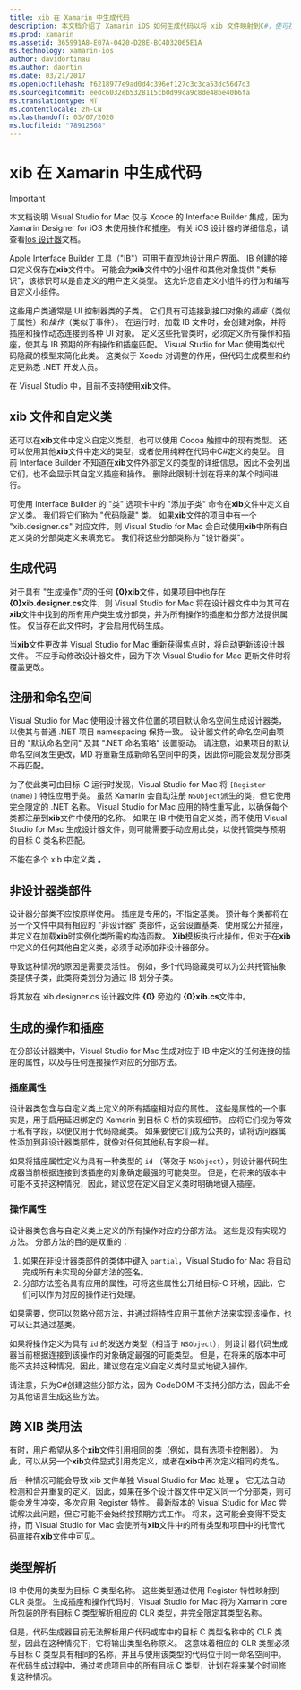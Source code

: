 ```yaml
---
title: xib 在 Xamarin 中生成代码
description: 本文档介绍了 Xamarin iOS 如何生成代码以将 xib 文件映射到C#，使可视控件以编程方式进行访问。
ms.prod: xamarin
ms.assetid: 365991A8-E07A-0420-D28E-BC4D32065E1A
ms.technology: xamarin-ios
author: davidortinau
ms.author: daortin
ms.date: 03/21/2017
ms.openlocfilehash: f6218977e9ad0d4c396ef127c3c3ca53dc56d7d3
ms.sourcegitcommit: eedc6032eb5328115cb0d99ca9c8de48be40b6fa
ms.translationtype: MT
ms.contentlocale: zh-CN
ms.lasthandoff: 03/07/2020
ms.locfileid: "78912568"
---
```

# <a name="xib-code-generation-in-xamarinios"></a>xib 在 Xamarin 中生成代码

> [!IMPORTANT]
> 本文档说明 Visual Studio for Mac 仅与 Xcode 的 Interface Builder 集成，因为 Xamarin Designer for iOS 未使用操作和插座。 有关 iOS 设计器的详细信息，请查看[Ios 设计器](~/ios/user-interface/designer/index.md)文档。

Apple Interface Builder 工具（"IB"）可用于直观地设计用户界面。 IB 创建的接口定义保存在**xib**文件中。 可能会为**xib**文件中的小组件和其他对象提供 "类标识"，该标识可以是自定义的用户定义类型。 这允许您自定义小组件的行为和编写自定义小组件。

这些用户类通常是 UI 控制器类的子类。 它们具有可连接到接口对象的*插座*（类似于属性）和*操作*（类似于事件）。 在运行时，加载 IB 文件时，会创建对象，并将插座和操作动态连接到各种 UI 对象。 定义这些托管类时，必须定义所有操作和插座，使其与 IB 预期的所有操作和插座匹配。 Visual Studio for Mac 使用类似代码隐藏的模型来简化此类。 这类似于 Xcode 对调整的作用，但代码生成模型和约定更熟悉 .NET 开发人员。

在 Visual Studio 中，目前不支持使用**xib**文件。

## <a name="xib-files-and-custom-classes"></a>xib 文件和自定义类

还可以在**xib**文件中定义自定义类型，也可以使用 Cocoa 触控中的现有类型。 还可以使用其他**xib**文件中定义的类型，或者使用纯粹在代码中C#定义的类型。 目前 Interface Builder 不知道在**xib**文件外部定义的类型的详细信息，因此不会列出它们，也不会显示其自定义插座和操作。 删除此限制计划在将来的某个时间进行。

可使用 Interface Builder 的 "类" 选项卡中的 "添加子类" 命令在**xib**文件中定义自定义类。 我们将它们称为 "代码隐藏" 类。 如果**xib**文件的项目中有一个 "xib.designer.cs" 对应文件，则 Visual Studio for Mac 会自动使用**xib**中所有自定义类的分部类定义来填充它。 我们将这些分部类称为 "设计器类"。

## <a name="generating-code"></a>生成代码

对于具有 "生成操作"*页*的任何 **{0}xib**文件，如果项目中也存在 **{0}xib.designer.cs**文件，则 Visual Studio for Mac 将在设计器文件中为其可在**xib**文件中找到的所有用户类生成分部类，并为所有操作的插座和分部方法提供属性。 仅当存在此文件时，才会启用代码生成。

当**xib**文件更改并 Visual Studio for Mac 重新获得焦点时，将自动更新该设计器文件。 不应手动修改设计器文件，因为下次 Visual Studio for Mac 更新文件时将覆盖更改。

## <a name="registration-and-namespaces"></a>注册和命名空间

Visual Studio for Mac 使用设计器文件位置的项目默认命名空间生成设计器类，以使其与普通 .NET 项目 namespacing 保持一致。 设计器文件的命名空间由项目的 "默认命名空间" 及其 ".NET 命名策略" 设置驱动。 请注意，如果项目的默认命名空间发生更改，MD 将重新生成新命名空间中的类，因此你可能会发现分部类不再匹配。

为了使此类可由目标-C 运行时发现，Visual Studio for Mac 将 `[Register (name)]` 特性应用于类。 虽然 Xamarin 会自动注册 `NSObject`派生的类，但它使用完全限定的 .NET 名称。 Visual Studio for Mac 应用的特性重写此，以确保每个类都注册到**xib**文件中使用的名称。 如果在 IB 中使用自定义类，而不使用 Visual Studio for Mac 生成设计器文件，则可能需要手动应用此类，以使托管类与预期的目标 C 类名称匹配。

不能在多个 xib 中定义类 **。**

## <a name="non-designer-class-parts"></a>非设计器类部件

设计器分部类不应按原样使用。 插座是专用的，不指定基类。 预计每个类都将在另一个文件中具有相应的 "非设计器" 类部件，这会设置基类、使用或公开插座，并定义在加载**xib**时实例化类所需的构造函数。 **Xib**模板执行此操作，但对于在**xib**中定义的任何其他自定义类，必须手动添加非设计器部分。

导致这种情况的原因是需要灵活性。 例如，多个代码隐藏类可以为公共托管抽象类提供子类，此类将类划分为通过 IB 划分子类。

将其放在 xib.designer.cs 设计器文件 **{0}** 旁边的 **{0}xib.cs**文件中。

<a name="generated" />

## <a name="generated-actions-and-outlets"></a>生成的操作和插座

在分部设计器类中，Visual Studio for Mac 生成对应于 IB 中定义的任何连接的插座的属性，以及与任何连接操作对应的分部方法。

### <a name="outlet-properties"></a>插座属性

设计器类包含与自定义类上定义的所有插座相对应的属性。 这些是属性的一个事实是，用于启用延迟绑定的 Xamarin 到目标 C 桥的实现细节。 应将它们视为等效于私有字段，以便仅用于代码隐藏类。 如果要使它们成为公共的，请将访问器属性添加到非设计器类部件，就像对任何其他私有字段一样。

如果将插座属性定义为具有一种类型的 `id` （等效于 `NSObject`），则设计器代码生成器当前根据连接到该插座的对象确定最强的可能类型。
但是，在将来的版本中可能不支持这种情况，因此，建议您在定义自定义类时明确地键入插座。

### <a name="action-properties"></a>操作属性

设计器类包含与自定义类上定义的所有操作对应的分部方法。 这些是没有实现的方法。 分部方法的目的是双重的：

1. 如果在非设计器类部件的类体中键入 `partial`，Visual Studio for Mac 将自动完成所有未实现的分部方法的签名。
2. 分部方法签名具有应用的属性，可将这些属性公开给目标-C 环境，因此，它们可以作为对应的操作进行处理。

如果需要，您可以忽略分部方法，并通过将特性应用于其他方法来实现该操作，也可以让其通过基类。

如果将操作定义为具有 `id` 的发送方类型（相当于 `NSObject`），则设计器代码生成器当前根据连接到该操作的对象确定最强的可能类型。 但是，在将来的版本中可能不支持这种情况，因此，建议您在定义自定义类时显式地键入操作。

请注意，只为C#创建这些分部方法，因为 CodeDOM 不支持分部方法，因此不会为其他语言生成这些方法。

## <a name="cross-xib-class-usage"></a>跨 XIB 类用法

有时，用户希望从多个**xib**文件引用相同的类（例如，具有选项卡控制器）。 为此，可以从另一个**xib**文件显式引用类定义，或者在**xib**中再次定义相同的类名。

后一种情况可能会导致 xib 文件单独 Visual Studio for Mac 处理 **。** 它无法自动检测和合并重复的定义，因此，如果在多个设计器文件中定义同一个分部类，则可能会发生冲突，多次应用 Register 特性。 最新版本的 Visual Studio for Mac 尝试解决此问题，但它可能不会始终按预期方式工作。 将来，这可能会变得不受支持，而 Visual Studio for Mac 会使所有**xib**文件中的所有类型和项目中的托管代码直接在**xib**文件中可见。

## <a name="type-resolution"></a>类型解析

IB 中使用的类型为目标-C 类型名称。 这些类型通过使用 Register 特性映射到 CLR 类型。 生成插座和操作代码时，Visual Studio for Mac 将为 Xamarin core 所包装的所有目标 C 类型解析相应的 CLR 类型，并完全限定其类型名称。

但是，代码生成器目前无法解析用户代码或库中的目标 C 类型名称中的 CLR 类型，因此在这种情况下，它将输出类型名称原义。 这意味着相应的 CLR 类型必须与目标 C 类型具有相同的名称，并且与使用该类型的代码位于同一命名空间中。 在代码生成过程中，通过考虑项目中的所有目标 C 类型，计划在将来某个时间修复这种情况。
